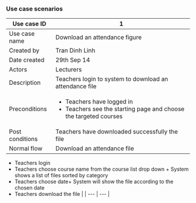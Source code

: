 ### Use case scenarios

| Use case ID | 1 |
| --- | --- |
| Use case name | Download an attendance figure  |
| Created by | Tran Dinh Linh |
| Date created | 29th Sep 14 |
| Actors | Lecturers |
| Description | Teachers login to system to download an attendance file |
| Preconditions | <ul><li> Teachers have logged in  </li><li> Teachers see the starting page and choose the targeted courses </li></ul> |
| Post conditions |	Teachers have downloaded successfully the file |
| Normal flow | Download an attendance file 
+ Teachers login 
+ Teachers choose course name from the course list drop down + System shows a list of files sorted by category 
+ Teachers choose date+ System will show the file according to the chosen date 
+ Teachers download the file |
| --- | --- |
